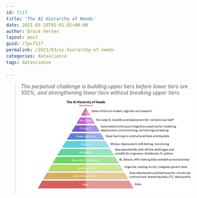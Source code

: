 ```yaml
---
id: 7117
title: 'The AI Hierarchy of Needs'
date: 2021-03-29T01:01:01+00:00
author: Druce Vertes
layout: post
guid: /?p=7117
permalink: /2021/03/ai-hierarchy-of-needs
categories: datascience
tags: datascience

---
```

> *The perpetual challenge is building upper tiers before lower tiers are 100%, and strengthening lower tiers without breaking upper tiers.*
![/assets/2021/pyramid.png](/assets/2021/pyramid.png)
<!--more-->


